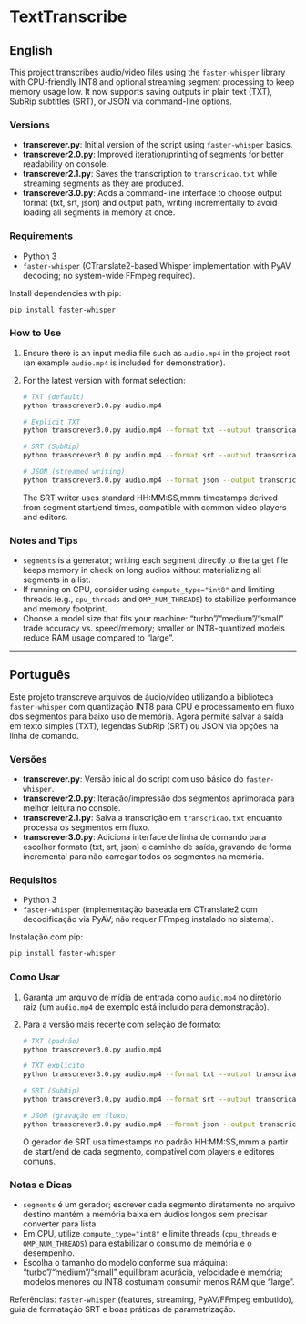 # TextTranscribe

## English

This project transcribes audio/video files using the `faster-whisper` library with CPU-friendly INT8 and optional streaming segment processing to keep memory usage low. It now supports saving outputs in plain text (TXT), SubRip subtitles (SRT), or JSON via command-line options.

### Versions

*   **transcrever.py**: Initial version of the script using `faster-whisper` basics.
*   **transcrever2.0.py**: Improved iteration/printing of segments for better readability on console.
*   **transcrever2.1.py**: Saves the transcription to `transcricao.txt` while streaming segments as they are produced.
*   **transcrever3.0.py**: Adds a command-line interface to choose output format (txt, srt, json) and output path, writing incrementally to avoid loading all segments in memory at once.

### Requirements

*   Python 3
*   `faster-whisper` (CTranslate2-based Whisper implementation with PyAV decoding; no system-wide FFmpeg required).

Install dependencies with pip:

```bash
pip install faster-whisper
```

### How to Use

1.  Ensure there is an input media file such as `audio.mp4` in the project root (an example `audio.mp4` is included for demonstration).
2.  For the latest version with format selection:

    ```bash
    # TXT (default)
    python transcrever3.0.py audio.mp4

    # Explicit TXT
    python transcrever3.0.py audio.mp4 --format txt --output transcricao.txt

    # SRT (SubRip)
    python transcrever3.0.py audio.mp4 --format srt --output transcricao.srt

    # JSON (streamed writing)
    python transcrever3.0.py audio.mp4 --format json --output transcricao.json
    ```
    The SRT writer uses standard HH:MM:SS,mmm timestamps derived from segment start/end times, compatible with common video players and editors.

### Notes and Tips

*   `segments` is a generator; writing each segment directly to the target file keeps memory in check on long audios without materializing all segments in a list.
*   If running on CPU, consider using `compute_type="int8"` and limiting threads (e.g., `cpu_threads` and `OMP_NUM_THREADS`) to stabilize performance and memory footprint.
*   Choose a model size that fits your machine: “turbo”/“medium”/“small” trade accuracy vs. speed/memory; smaller or INT8-quantized models reduce RAM usage compared to “large”.

---

## Português

Este projeto transcreve arquivos de áudio/vídeo utilizando a biblioteca `faster-whisper` com quantização INT8 para CPU e processamento em fluxo dos segmentos para baixo uso de memória. Agora permite salvar a saída em texto simples (TXT), legendas SubRip (SRT) ou JSON via opções na linha de comando.

### Versões

*   **transcrever.py**: Versão inicial do script com uso básico do `faster-whisper`.
*   **transcrever2.0.py**: Iteração/impressão dos segmentos aprimorada para melhor leitura no console.
*   **transcrever2.1.py**: Salva a transcrição em `transcricao.txt` enquanto processa os segmentos em fluxo.
*   **transcrever3.0.py**: Adiciona interface de linha de comando para escolher formato (txt, srt, json) e caminho de saída, gravando de forma incremental para não carregar todos os segmentos na memória.

### Requisitos

*   Python 3
*   `faster-whisper` (implementação baseada em CTranslate2 com decodificação via PyAV; não requer FFmpeg instalado no sistema).

Instalação com pip:

```bash
pip install faster-whisper
```

### Como Usar

1.  Garanta um arquivo de mídia de entrada como `audio.mp4` no diretório raiz (um `audio.mp4` de exemplo está incluído para demonstração).
2.  Para a versão mais recente com seleção de formato:

    ```bash
    # TXT (padrão)
    python transcrever3.0.py audio.mp4

    # TXT explícito
    python transcrever3.0.py audio.mp4 --format txt --output transcricao.txt

    # SRT (SubRip)
    python transcrever3.0.py audio.mp4 --format srt --output transcricao.srt

    # JSON (gravação em fluxo)
    python transcrever3.0.py audio.mp4 --format json --output transcricao.json
    ```
    O gerador de SRT usa timestamps no padrão HH:MM:SS,mmm a partir de start/end de cada segmento, compatível com players e editores comuns.

### Notas e Dicas

*   `segments` é um gerador; escrever cada segmento diretamente no arquivo destino mantém a memória baixa em áudios longos sem precisar converter para lista.
*   Em CPU, utilize `compute_type="int8"` e limite threads (`cpu_threads` e `OMP_NUM_THREADS`) para estabilizar o consumo de memória e o desempenho.
*   Escolha o tamanho do modelo conforme sua máquina: “turbo”/“medium”/“small” equilibram acurácia, velocidade e memória; modelos menores ou INT8 costumam consumir menos RAM que “large”.

Referências: `faster-whisper` (features, streaming, PyAV/FFmpeg embutido), guia de formatação SRT e boas práticas de parametrização.
